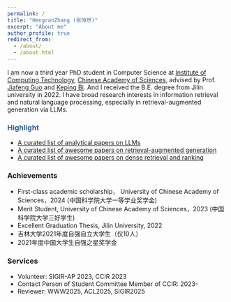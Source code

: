 ```yaml
---
permalink: /
title: "HengranZhang (张恒然)"
excerpt: "About me"
author_profile: true
redirect_from: 
  - /about/
  - /about.html
---
```


I am now a third year PhD student in Computer Science at [Institute of Computing Technology](http://www.ict.ac.cn/), [Chinese Academy of Sciences](https://www.ucas.ac.cn/), advised by Prof. [Jiafeng Guo](http://www.bigdatalab.ac.cn/gjf/) and [Keping Bi](https://kepingbi.github.io/). 
And I received the B.E. degree from Jilin university in 2022.
I have broad research interests in information retrieval and natural language processing, especially in retrieval-augmented generation via LLMs. 


<!-- My research is focused on the core problem in information retrieval (IR), i.e., **Ranking**.
Specifically, my current research interests are in leveraging pre-trained language models into IR, such as Pre-training for IR and Dense Retrieval. Here is my [CV](/files/XinyuMa_CV_en.pdf). -->
<!-- including but not limited to **understanding the relevance in IR**, **pre-training for IR** and **dense retrieval**. -->




### <span style="color:#2561a0">Highlight</span>
- [A curated list of analytical papers on LLMs](https://github.com/hengran/Investigating-LLMs)
- [A curated list of awesome papers on retrieval-augmented generation](https://github.com/IR-LLM/Awesome-Information-Retrieval-in-the-Age-of-Large-Language-Model)
- [A curated list of awesome papers on dense retrieval and ranking](https://github.com/hengran/dense-retrieval-paper)


### Achievements
- First-class academic scholarship， University of Chinese Academy of Sciences，2024 (中国科学院大学一等学业奖学金)   
- Merit Student, University of Chinese Academy of Sciences，2023  (中国科学院大学三好学生)    
- Excellent Graduation Thesis, Jilin University, 2022
- 吉林大学2021年度自强自立大学生（仅10人）
- 2021年度中国大学生自强之星奖学金    

### Services
- Volunteer: SIGIR-AP 2023, CCIR 2023        
- Contact Person of Student Committee Member of CCIR: 2023-   
- Reviewer: WWW2025, ACL2025, SIGIR2025


